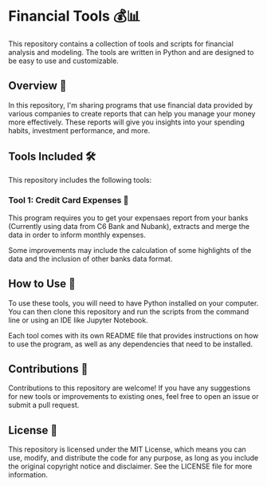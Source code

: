 # Financial Tools 💰📊

This repository contains a collection of tools and scripts for financial analysis and modeling. The tools are written in Python and are designed to be easy to use and customizable.

## Overview 🌟

In this repository, I'm sharing programs that use financial data provided by various companies to create reports that can help you manage your money more effectively. These reports will give you insights into your spending habits, investment performance, and more.

## Tools Included 🛠️

This repository includes the following tools:

### Tool 1: Credit Card Expenses 🧾

This program requires you to get your expensaes report from your banks (Currently using data from C6 Bank and Nubank), extracts and merge the data in order to inform monthly expenses.

Some improvements may include the calculation of some highlights of the data and the inclusion of other banks data format.

## How to Use 🤔

To use these tools, you will need to have Python installed on your computer. You can then clone this repository and run the scripts from the command line or using an IDE like Jupyter Notebook.

Each tool comes with its own README file that provides instructions on how to use the program, as well as any dependencies that need to be installed.

## Contributions 🤝

Contributions to this repository are welcome! If you have any suggestions for new tools or improvements to existing ones, feel free to open an issue or submit a pull request.

## License 📜

This repository is licensed under the MIT License, which means you can use, modify, and distribute the code for any purpose, as long as you include the original copyright notice and disclaimer. See the LICENSE file for more information.
